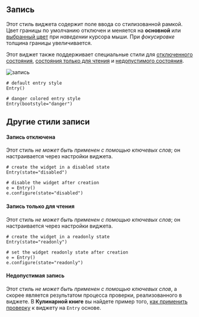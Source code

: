 [](https://github.com/israel-dryer/ttkbootstrap/edit/master/docs/styleguide/entry.md "Редактировать эту страницу")

## Запись

Этот стиль виджета содержит поле ввода со стилизованной рамкой. Цвет границы по умолчанию отключен и меняется на **основной** или [выбранный цвет](https://ttkbootstrap.readthedocs.io/en/latest/styleguide/#colors) при _наведении_ курсора мыши. При _фокусировке_ толщина границы увеличивается.

Этот виджет также поддерживает специальные стили для [отключенного состояния](https://ttkbootstrap.readthedocs.io/en/latest/styleguide/entry/#disabled-entry), [состояния только для чтения](https://ttkbootstrap.readthedocs.io/en/latest/styleguide/entry/#readonly-entry) и [недопустимого состояния](https://ttkbootstrap.readthedocs.io/en/latest/styleguide/entry/#invalid-entry).

![запись](https://ttkbootstrap.readthedocs.io/en/latest/assets/widget-styles/entries.gif)

```
# default entry style
Entry()

# danger colored entry style
Entry(bootstyle="danger")

```

## Другие стили записи

#### Запись отключена

Этот стиль _не может быть применен с помощью ключевых слов_; он настраивается через настройки виджета.

```
# create the widget in a disabled state
Entry(state="disabled")

# disable the widget after creation
e = Entry()
e.configure(state="disabled")

```

#### Запись только для чтения

Этот стиль _не может быть применен с помощью ключевых слов_; он настраивается через настройки виджета.

```
# create the widget in a readonly state
Entry(state="readonly")

# set the widget readonly state after creation
e = Entry()
e.configure(state="readonly")

```

#### Недопустимая запись

Этот стиль _не может быть применен с помощью ключевых слов_, а скорее является результатом процесса проверки, реализованного в виджете. В **Кулинарной книге** вы найдете пример того, [как применить проверку](https://ttkbootstrap.readthedocs.io/en/latest/cookbook/validate-user-input/) к виджету на `Entry` основе.
